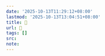 ```yaml
---
date: '2025-10-13T11:29:12+08:00'
lastmod: '2025-10-13T13:04:51+08:00'
title: 󰠠
url: 󰠠
tags: []
src:
note:
---
```

